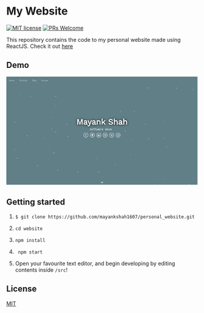 # My Website
[![MIT license](https://img.shields.io/badge/License-MIT-blue.svg)](https://github.com/mayankshah1607/website/master/LICENSE) [![PRs Welcome](https://img.shields.io/badge/PRs-welcome-brightgreen.svg?style=flat-square)](http://makeapullrequest.com) 

This repository contains the code to my personal website made using ReactJS. Check it out [here](www.mayankshah.in)

## Demo
![demo](demo/demo.gif)

## Getting started
1)  ```
    $ git clone https://github.com/mayankshah1607/personal_website.git
    ```
2)  ```
    cd website
    ```
3)  ```
    npm install
    ```
4) ```
    npm start
    ```
5) Open your favourite text editor, and begin developing by editing contents inside `/src`!

## License
[MIT](LICENSE.md)
